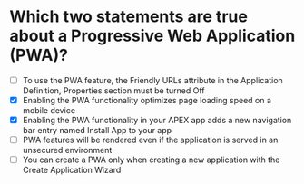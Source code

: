 # Which two statements are true about a Progressive Web Application (PWA)?

- [ ] To use the PWA feature, the Friendly URLs attribute in the Application Definition, Properties section must be turned Off
- [x] Enabling the PWA functionality optimizes page loading speed on a mobile device
- [x] Enabling the PWA functionality in your APEX app adds a new navigation bar entry named Install App to your app
- [ ] PWA features will be rendered even if the application is served in an unsecured environment
- [ ] You can create a PWA only when creating a new application with the Create Application Wizard